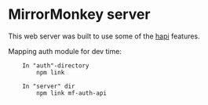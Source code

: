 # MirrorMonkey server

This web server was built to use some of the [hapi](hapijs.com) features.


Mapping  auth module for dev time:

        In "auth"-directory
            npm link

        In "server" dir
            npm link mf-auth-api

